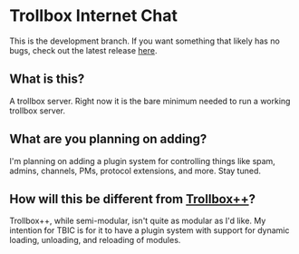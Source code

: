 # Trollbox Internet Chat

This is the development branch. If you want something that likely has no bugs, check out the latest release [here](https://github.com/robbie01/tbic/releases/latest).

## What is this?

A trollbox server. Right now it is the bare minimum needed to run a working trollbox server.

## What are you planning on adding?

I'm planning on adding a plugin system for controlling things like spam, admins, channels, PMs, protocol extensions, and more. Stay tuned.

## How will this be different from [Trollbox++](https://github.com/1024x2/tbpp)?

Trollbox++, while semi-modular, isn't quite as modular as I'd like. My intention for TBIC is for it to have a plugin system with support for dynamic loading, unloading, and reloading of modules.
